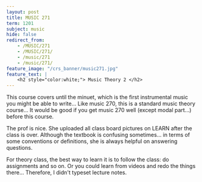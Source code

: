 ```yaml
---
layout: post
title: MUSIC 271
term: 1201
subject: music
hide: false
redirect_from:
    - /MUSIC/271
    - /MUSIC/271/
    - /music/271
    - /music/271/
feature_image: "/crs_banner/music271.jpg"
feature_text: |
    <h2 style="color:white;"> Music Theory 2 </h2>
---
```


This course covers until the minuet, which is the first instrumental music you might be able to write... Like music 270, this is a standard music theory course... It would be good if you get music 270 well (except modal part...) before this course.

The prof is nice. She uploaded all class board pictures on LEARN after the class is over. Although the textbook is confusing sometimes... in terms of some conventions or definitions, she is always helpful on answering questions.

For theory class, the best way to learn it is to follow the class: do assignments and so on. Or you could learn from videos and redo the things there... Therefore, I didn't typeset lecture notes.
